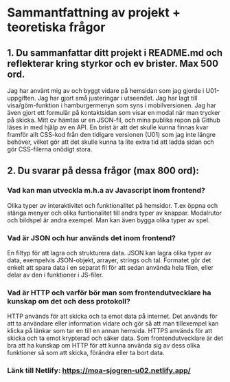 # Sammantfattning av projekt + teoretiska frågor

## 1. Du sammanfattar ditt projekt i README.md och reflekterar kring styrkor och ev brister. Max 500 ord.

Jag har använt mig av och byggt vidare på hemsidan som jag gjorde i U01-uppgiften. Jag har gjort små justeringar i utseendet. Jag har lagt till visa/göm-funktion i hamburgermenyn som syns i mobilversionen. Jag har även gjort ett formulär på kontaktsidan som visar en modal när man trycker på skicka. Mitt cv hämtas ur en JSON-fil, och mina publika repon på Github läses in med hjälp av en API. En brist är att det skulle kunna finnas kvar framför allt CSS-kod från den tidigare versionen (U01) som jag inte längre behöver, vilket gör att det skulle kunna ta lite extra tid att ladda sidan och gör CSS-filerna onödigt stora.

## 2. Du svarar på dessa frågor (max 800 ord):

### Vad kan man utveckla m.h.a av Javascript inom frontend?

Olika typer av interaktivitet och funktionalitet på hemsidor. T.ex öppna och stänga menyer och olika funtionalitet till andra typer av knappar. Modalrutor och bildspel är andra exempel. Man kan även bygga olika typer av spel.

### Vad är JSON och hur används det inom frontend?

En filtyp för att lagra och strukturera data. JSON kan lagra olika typer av data, exempelvis JSON-objekt, arrayer, strings och tal. Formatet gör det enkelt att spara data i en separat fil för att sedan använda hela filen, eller delar av den i funktioner i JS-filer.

### Vad är HTTP och varför bör man som frontendutvecklare ha kunskap om det och dess protokoll?

HTTP används för att skicka och ta emot data på internet. Det används för att ta användare eller information vidare och gör så att man tillexempel kan klicka på länkar som tar en till en annan hemsida. HTTPS används för att skicka och ta emot krypterad och säker data. Som frontendutvecklare är det bra att ha kunskap om HTTP för att kunna använda sig av dess olika funktioner så som att skicka, förändra eller ta bort data.

### Länk till Netlify: https://moa-sjogren-u02.netlify.app/
